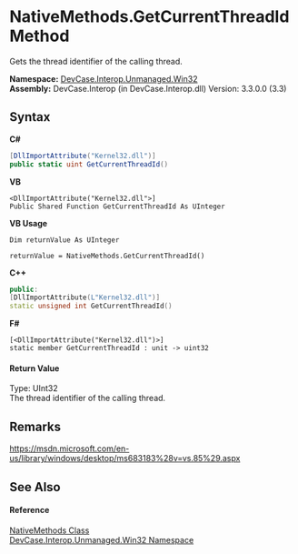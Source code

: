 # NativeMethods.GetCurrentThreadId Method 
 

Gets the thread identifier of the calling thread.

**Namespace:**&nbsp;<a href="N_DevCase_Interop_Unmanaged_Win32">DevCase.Interop.Unmanaged.Win32</a><br />**Assembly:**&nbsp;DevCase.Interop (in DevCase.Interop.dll) Version: 3.3.0.0 (3.3)

## Syntax

**C#**<br />
``` C#
[DllImportAttribute("Kernel32.dll")]
public static uint GetCurrentThreadId()
```

**VB**<br />
``` VB
<DllImportAttribute("Kernel32.dll">]
Public Shared Function GetCurrentThreadId As UInteger
```

**VB Usage**<br />
``` VB Usage
Dim returnValue As UInteger

returnValue = NativeMethods.GetCurrentThreadId()
```

**C++**<br />
``` C++
public:
[DllImportAttribute(L"Kernel32.dll")]
static unsigned int GetCurrentThreadId()
```

**F#**<br />
``` F#
[<DllImportAttribute("Kernel32.dll")>]
static member GetCurrentThreadId : unit -> uint32 

```


#### Return Value
Type: UInt32<br />The thread identifier of the calling thread.

## Remarks
<a href="https://msdn.microsoft.com/en-us/library/windows/desktop/ms683183%28v=vs.85%29.aspx" target="_blank">https://msdn.microsoft.com/en-us/library/windows/desktop/ms683183%28v=vs.85%29.aspx</a>

## See Also


#### Reference
<a href="T_DevCase_Interop_Unmanaged_Win32_NativeMethods">NativeMethods Class</a><br /><a href="N_DevCase_Interop_Unmanaged_Win32">DevCase.Interop.Unmanaged.Win32 Namespace</a><br />
